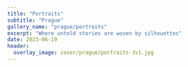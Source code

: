 ```yaml
---
title: "Portraits"
subtitle: "Prague"
gallery_name: "prague/portraits"
excerpt: "Where untold stories are woven by silhouettes"
date: 2023-06-19
header:
  overlay_image: cover/prague/portraits-3v1.jpg
---
```

